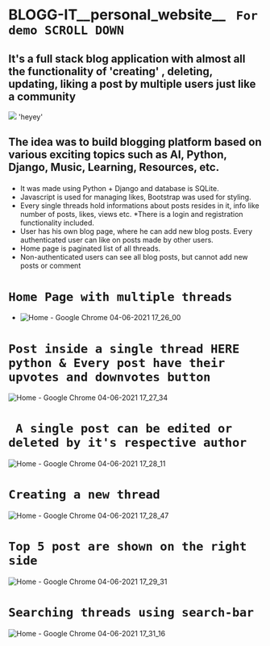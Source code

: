 # BLOGG-IT__personal_website__ ``` For demo SCROLL DOWN```
## It's a full stack blog application with almost all the functionality of 'creating' , deleting, updating, liking a post by multiple users just like a community

![](https://media.giphy.com/media/qUrQswDNmrhOmEJySI/giphy.gif)
'heyey'
 ## The idea was to build blogging platform based on various exciting topics such as AI, Python, Django, Music, Learning, Resources, etc.</p>
  

* It was made using Python + Django and database is SQLite.
* Javascript is used for managing likes, Bootstrap was used for styling.
* Every single threads hold informations about posts resides in it, info like number of posts, likes, views etc. 
*There is a login and registration functionality included.
* User has his own blog page, where he can add new blog posts. Every authenticated user can like on posts made by other users.
* Home page is paginated list of all threads.
* Non-authenticated users can see all blog posts, but cannot add new posts or comment
# ```Home Page with multiple threads```
* ![Home - Google Chrome 04-06-2021 17_26_00](https://user-images.githubusercontent.com/57286404/120835992-ae8f9d80-c582-11eb-8a5f-4cf74bda34de.png)
 
# ```Post inside a single thread HERE python & Every post have their upvotes and downvotes button ```
![Home - Google Chrome 04-06-2021 17_27_34](https://user-images.githubusercontent.com/57286404/120835989-adf70700-c582-11eb-85c0-834d3546ebaf.png)

# ``` A single post can be edited or deleted by it's respective author```
![Home - Google Chrome 04-06-2021 17_28_11](https://user-images.githubusercontent.com/57286404/120835987-acc5da00-c582-11eb-9da8-8d1f57d7900b.png)

# ```Creating a new thread```
![Home - Google Chrome 04-06-2021 17_28_47](https://user-images.githubusercontent.com/57286404/120835984-ac2d4380-c582-11eb-8887-89eb1b1b88fd.png)

# ```Top 5 post are shown on the right side ```
![Home - Google Chrome 04-06-2021 17_29_31](https://user-images.githubusercontent.com/57286404/120835980-aafc1680-c582-11eb-98df-4556b77a70ec.png)

# ```Searching threads using search-bar```
![Home - Google Chrome 04-06-2021 17_31_16](https://user-images.githubusercontent.com/57286404/120836198-ec8cc180-c582-11eb-9357-4752612f77bf.png)
